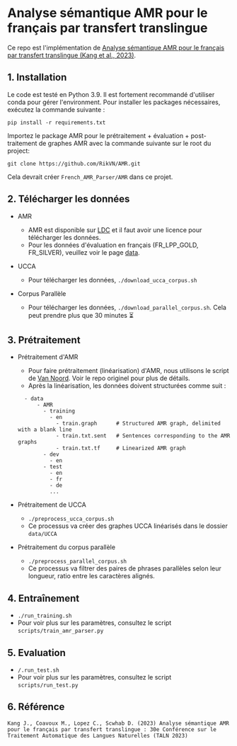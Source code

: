# Analyse sémantique AMR pour le français par transfert translingue 

Ce repo est l'implémentation de [Analyse sémantique AMR pour le français par transfert translingue (Kang et al., 2023)](https://coria-taln-2023.sciencesconf.org/456133/document). 

## 1. Installation 
Le code est testé en Python 3.9. Il est fortement recommandé d'utiliser conda pour gérer l'environment. 
Pour installer les packages nécessaires, exécutez la commande suivante :  
```
pip install -r requirements.txt 
```
Importez le package AMR pour le prétraitement + évaluation + post-traitement de graphes AMR avec la commande suivante sur le root du project: 

```
git clone https://github.com/RikVN/AMR.git
```
Cela devrait créer `French_AMR_Parser/AMR` dans ce projet. 

## 2. Télécharger les données
- AMR 
  - AMR est disponible sur [LDC](https://catalog.ldc.upenn.edu/LDC2020T02) et il faut avoir une licence pour télécharger les données.
  - Pour les données d'évaluation en français (FR_LPP_GOLD, FR_SILVER), veuillez voir le page [data](data/README.md). 


- UCCA 
  - Pour télécharger les données, `./download_ucca_corpus.sh`


- Corpus Parallèle
    - Pour télécharger les données, `./download_parallel_corpus.sh`. Cela peut prendre plus que 30 minutes ⏳ 

  

## 3. Prétraitement


- Prétraitement d'AMR   
  - Pour faire prétraitement (linéarisation) d'AMR, nous utilisons le script de [Van Noord](https://github.com/RikVN/AMR). Voir le repo originel pour plus de détails. 
  - Après la linéarisation, les données doivent structurées comme suit : 
  ```Add tree
    - data
        - AMR
          - training
            - en
              - train.graph      # Structured AMR graph, delimited with a blank line
              - train.txt.sent   # Sentences corresponding to the AMR graphs 
              - train.txt.tf     # Linearized AMR graph 
          - dev
            - en
          - test
            - en
            - fr
            - de
            ...
  ```

- Prétraitement de UCCA
  - `./preprocess_ucca_corpus.sh`
  - Ce processus va créer des graphes UCCA linéarisés dans le dossier `data/UCCA`


-  Prétraitement du corpus parallèle
    - `./preprocess_parallel_corpus.sh`
    - Ce processus va filtrer des paires de phrases parallèles selon leur longueur, ratio entre les caractères alignés. 

## 4. Entraînement
  - `./run_training.sh` 
  - Pour voir plus sur les paramètres, consultez le script `scripts/train_amr_parser.py`

## 5. Evaluation
  - `/.run_test.sh`
  - Pour voir plus sur les paramètres, consultez le script `scripts/run_test.py`

## 6. Référence
```
Kang J., Coavoux M., Lopez C., Scwhab D. (2023) Analyse sémantique AMR pour le français par transfert translingue : 30e Conférence sur le Traitement Automatique des Langues Naturelles (TALN 2023)
```